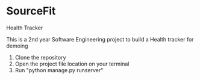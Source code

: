 # SourceFit
Health Tracker

This is a 2nd year Software Engineering project to build a Health tracker for demoing

1. Clone the repository
2. Open the project file location on your terminal
3. Run "python manage.py runserver"
